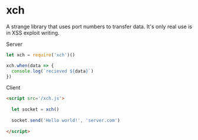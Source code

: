 # xch

A strange library that uses port numbers to transfer data. It's only real use is in XSS exploit writing.


Server

```js
let xch = require('xch')()

xch.when(data => {
  console.log(`recieved ${data}`)
})
```


Client

```html
<script src='/xch.js'>
  
  let socket = xch()
  
  socket.send('Hello world!', 'server.com')
  
</script>
```
